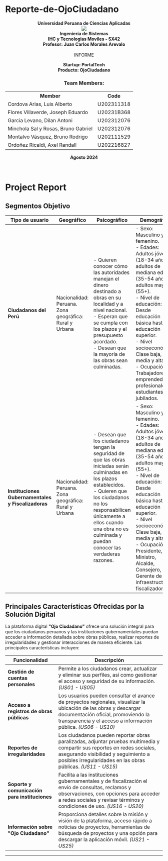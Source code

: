 # Reporte-de-OjoCiudadano
<p align="center">
    <strong>Universidad Peruana de Ciencias Aplicadas</strong><br>
    <img src="https://upload.wikimedia.org/wikipedia/commons/f/fc/UPC_logo_transparente.png"></img><br>
    <strong>Ingeniería de Sistemas</strong><br>
    <strong>IHC y Tecnologias Moviles - SX42</strong><br>
    <strong>Profesor: Juan Carlos Morales Arevalo</strong><br>
    <br>INFORME
</p>
<p align="center">
    <strong>Startup: PortalTech </strong><br>
    <strong>Producto: OjoCiudadano </strong>
</p>

<div>
    <h3 align="center">Team Members:</h3>
    </div>
<div>
     <table align="center">
        <tr>
            <th style="text-align:center;">Member</th>
            <th style="text-align:center;">Code</th>
        </tr>
        <tr>
            <td>Cordova Arias, Luis Alberto</td>
            <td>U202311318</td>
        </tr>
        <tr>
            <td>Flores Villaverde, Joseph Eduardo</td>
            <td>U20231B368</td>
        </tr>
        <tr>
            <td>Garcia Levano, Dilan Antoni</td>
            <td>U202312076</td>
        </tr>
        <tr>
            <td>Minchola Sal y Rosas, Bruno Gabriel</td>
            <td>U202312076</td>
        </tr>
         <tr>
            <td>Montalvo Vásquez, Bruno Rodrigo</td>
            <td>U202111529</td>
        </tr>
          <tr>
            <td>Ordoñez Ricaldi, Axel Randall</td>
            <td>U202216827</td>
        </tr>
    </table>
</div>

<p align="center">
    <strong>Agosto 2024</strong>
</p>

<br>

# Project Report 
## Segmentos Objetivo

| **Tipo de usuario**                                   | **Geográfico**                                              | **Psicográfico**                                                                                                                   | **Demográfico**                                                                                                                                                      |
|-------------------------------------------------------|-------------------------------------------------------------|-------------------------------------------------------------------------------------------------------------------------------------|----------------------------------------------------------------------------------------------------------------------------------------------------------------------|
| **Ciudadanos del Perú**                               | Nacionalidad: Peruana. <br> Zona geográfica: Rural y Urbana | - Quieren conocer cómo las autoridades manejan el dinero destinado a obras en su localidad y a nivel nacional. <br> - Esperan que se cumpla con los plazos y el presupuesto acordado. <br> - Desean que la mayoría de las obras sean culminadas. | - Sexo: Masculino y femenino. <br> - Edades: Adultos jóvenes (18-34 años), adultos de mediana edad (35-54 años) y adultos mayores (55+). <br> - Nivel de educación: Desde educación básica hasta educación superior. <br> - Nivel socioeconómico: Clase baja, media y alta. <br> - Ocupación: Trabajadores, emprendedores, profesionales, estudiantes o jubilados. |
| **Instituciones Gubernamentales y Fiscalizadoras**    | Nacionalidad: Peruana. <br> Zona geográfica: Rural y Urbana | - Desean que los ciudadanos tengan la seguridad de que las obras iniciadas serán culminadas en los plazos establecidos. <br> - Quieren que los ciudadanos no los responsabilicen únicamente a ellos cuando una obra no es culminada y puedan conocer las verdaderas razones. | - Sexo: Masculino y femenino. <br> - Edades: Adultos jóvenes (18-34 años), adultos de mediana edad (35-54 años) y adultos mayores (55+). <br> - Nivel de educación: Desde educación básica hasta educación superior. <br> - Nivel socioeconómico: Clase baja, media y alta. <br> - Ocupación: Presidente, Ministro, Alcalde, Consejero, Gerente de infraestructura y fiscalizador. |


## Principales Características Ofrecidas por la Solución Digital

La plataforma digital **"Ojo Ciudadano"** ofrece una solución integral para que los ciudadanos peruanos y las instituciones gubernamentales puedan acceder a información detallada sobre obras públicas, realizar reportes de irregularidades y gestionar interacciones de manera eficiente. Las principales características incluyen:

| **Funcionalidad**                            | **Descripción**                                                                                                                                                                                                                                              |
|----------------------------------------------|--------------------------------------------------------------------------------------------------------------------------------------------------------------------------------------------------------------------------------------------------------------|
| **Gestión de cuentas personales**            | Permite a los ciudadanos crear, actualizar y eliminar sus perfiles, así como gestionar el acceso y seguridad de su información. *(US01 - US05)*                                                                                                              |
| **Acceso a registros de obras públicas**     | Los usuarios pueden consultar el avance de proyectos regionales, visualizar la ubicación de las obras y descargar documentación oficial, promoviendo la transparencia y el acceso a información pública. *(US06 - US10)*                                    |
| **Reportes de irregularidades**              | Los ciudadanos pueden reportar obras paralizadas, adjuntar pruebas multimedia y compartir sus reportes en redes sociales, asegurando visibilidad y seguimiento a posibles irregularidades en las obras públicas. *(US11 - US15)*                             |
| **Soporte y comunicación para instituciones**| Facilita a las instituciones gubernamentales y de fiscalización el envío de consultas, reclamos y observaciones, con opciones para acceder a redes sociales y revisar términos y condiciones de uso. *(US16 - US20)*                                        |
| **Información sobre "Ojo Ciudadano"**        | Proporciona detalles sobre la misión y visión de la plataforma, acceso rápido a noticias de proyectos, herramientas de búsqueda de proyectos y una opción para descargar la aplicación móvil. *(US21 - US25)*                                               |

--- 


